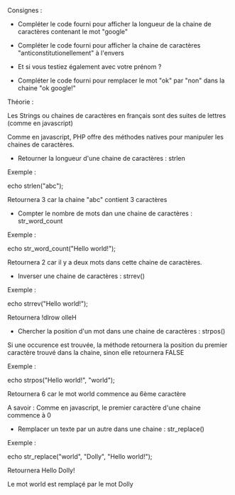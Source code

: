 Consignes :

- Compléter le code fourni pour afficher la longueur de la chaine de caractères 
contenant le mot "google"

- Compléter le code fourni pour afficher la chaine de caractères 
"anticonstitutionellement" à l'envers

- Et si vous testiez également avec votre prénom ?

- Compléter le code fourni pour remplacer le mot "ok" par "non" dans la chaine 
"ok google!"





Théorie :

Les Strings ou chaines de caractères en français sont des suites de lettres 
(comme en javascript)

Comme en javascript, PHP offre des méthodes natives pour manipuler 
les chaines de caractères.


- Retourner la longueur d'une chaine de caractères : strlen

Exemple :

echo strlen("abc");

Retournera 3 car la chaine "abc" contient 3 caractères


- Compter le nombre de mots dan une chaine de caractères : str_word_count

Exemple :

echo str_word_count("Hello world!");

Retournera 2 car il y a deux mots dans cette chaine de caractères.



- Inverser une chaine de caractères : strrev()

Exemple :

echo strrev("Hello world!");

Retournera !dlrow olleH



- Chercher la position d'un mot dans une chaine de caractères : strpos()

Si une occurence est trouvée, la méthode retournera la position du premier caractère 
trouvé dans la chaine, sinon elle retournera FALSE

Exemple :

echo strpos("Hello world!", "world");

Retournera 6 car le mot world commence au 6ème caractère

A savoir : Comme en javascript, le premier caractère d'une chaine commence à 0



- Remplacer un texte par un autre dans une chaine : str_replace()

Exemple :

echo str_replace("world", "Dolly", "Hello world!");

Retournera Hello Dolly!

Le mot world est remplaçé par le mot Dolly


















